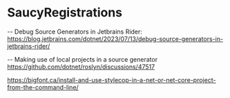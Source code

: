 # SaucyRegistrations

-- Debug Source Generators in Jetbrains Rider:
https://blog.jetbrains.com/dotnet/2023/07/13/debug-source-generators-in-jetbrains-rider/

-- Making use of local projects in a source generator
https://github.com/dotnet/roslyn/discussions/47517

https://bigfont.ca/install-and-use-stylecop-in-a-net-or-net-core-project-from-the-command-line/
